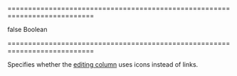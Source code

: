 ===========================================================================
<!--default-->false<!--/default-->
<!--type-->Boolean<!--/type-->
===========================================================================

<!--shortDescription-->
Specifies whether the [editing column](/Documentation/Guide/Widgets/{WidgetName}/Columns/Column_Types/Command_Columns/) uses icons instead of links.
<!--/shortDescription-->

<!--fullDescription-->

<!--/fullDescription-->
